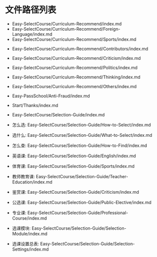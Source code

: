 # 文件路径列表

- Easy-SelectCourse/Curriculum-Recommend/index.md
- Easy-SelectCourse/Curriculum-Recommend/Foreign-Language/index.md
- Easy-SelectCourse/Curriculum-Recommend/Sports/index.md
<!-- - Easy-SelectCourse/Curriculum-Recommend/Public-Courses/index.md -->
- Easy-SelectCourse/Curriculum-Recommend/Contributors/index.md
- Easy-SelectCourse/Curriculum-Recommend/Criticism/index.md
- Easy-SelectCourse/Curriculum-Recommend/Politics/index.md
- Easy-SelectCourse/Curriculum-Recommend/Thinking/index.md
- Easy-SelectCourse/Curriculum-Recommend/Others/index.md
- Easy-PassSchool/Anti-Fraud/index.md
- Start/Thanks/index.md
- Easy-SelectCourse/Selection-Guide/index.md
- 怎么选: Easy-SelectCourse/Selection-Guide/How-to-Select/index.md

- 选什么: Easy-SelectCourse/Selection-Guide/What-to-Select/index.md

- 怎么查: Easy-SelectCourse/Selection-Guide/How-to-Find/index.md

- 英语课: Easy-SelectCourse/Selection-Guide/English/index.md

- 体育课: Easy-SelectCourse/Selection-Guide/Sports/index.md

- 教师教育课: Easy-SelectCourse/Selection-Guide/Teacher-Education/index.md

- 鉴赏课: Easy-SelectCourse/Selection-Guide/Criticism/index.md

- 公选课: Easy-SelectCourse/Selection-Guide/Public-Elective/index.md

- 专业课: Easy-SelectCourse/Selection-Guide/Professional-Course/index.md

- 选课模块: Easy-SelectCourse/Selection-Guide/Selection-Module/index.md

- 选课设置总表: Easy-SelectCourse/Selection-Guide/Selection-Settings/index.md
